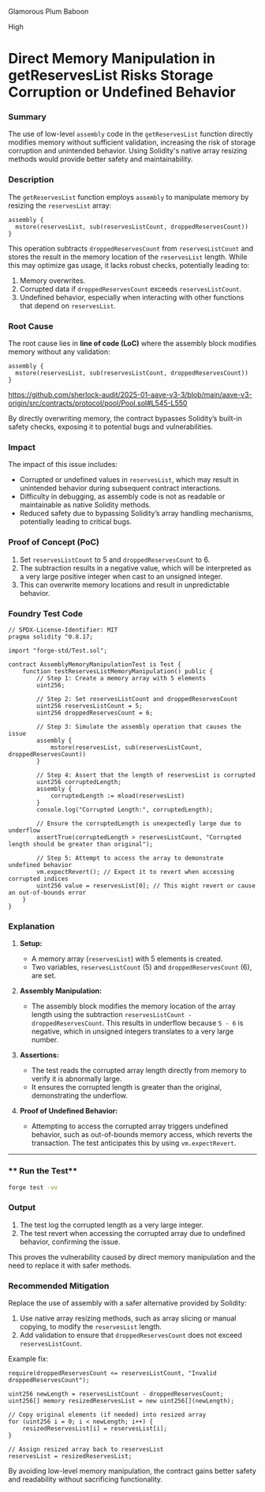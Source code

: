 Glamorous Plum Baboon

High

# Direct Memory Manipulation in getReservesList Risks Storage Corruption or Undefined Behavior

### **Summary**  
The use of low-level `assembly` code in the `getReservesList` function directly modifies memory without sufficient validation, increasing the risk of storage corruption and unintended behavior. Using Solidity's native array resizing methods would provide better safety and maintainability.  


### **Description**  
The `getReservesList` function employs `assembly` to manipulate memory by resizing the `reservesList` array:  

```solidity
assembly {
  mstore(reservesList, sub(reservesListCount, droppedReservesCount))
}
```  

This operation subtracts `droppedReservesCount` from `reservesListCount` and stores the result in the memory location of the `reservesList` length. While this may optimize gas usage, it lacks robust checks, potentially leading to:  

1. Memory overwrites.
2. Corrupted data if `droppedReservesCount` exceeds `reservesListCount`.
3. Undefined behavior, especially when interacting with other functions that depend on `reservesList`.


### **Root Cause**  
The root cause lies in **line of code (LoC)** where the assembly block modifies memory without any validation:  

```solidity
assembly {
  mstore(reservesList, sub(reservesListCount, droppedReservesCount))
}
```  

https://github.com/sherlock-audit/2025-01-aave-v3-3/blob/main/aave-v3-origin/src/contracts/protocol/pool/Pool.sol#L545-L550



By directly overwriting memory, the contract bypasses Solidity’s built-in safety checks, exposing it to potential bugs and vulnerabilities.


### **Impact**  
The impact of this issue includes:  
- Corrupted or undefined values in `reservesList`, which may result in unintended behavior during subsequent contract interactions.  
- Difficulty in debugging, as assembly code is not as readable or maintainable as native Solidity methods.  
- Reduced safety due to bypassing Solidity’s array handling mechanisms, potentially leading to critical bugs.  


### **Proof of Concept (PoC)**  
1. Set `reservesListCount` to 5 and `droppedReservesCount` to 6.  
2. The subtraction results in a negative value, which will be interpreted as a very large positive integer when cast to an unsigned integer.  
3. This can overwrite memory locations and result in unpredictable behavior.  


### **Foundry Test Code**
```solidity
// SPDX-License-Identifier: MIT
pragma solidity ^0.8.17;

import "forge-std/Test.sol";

contract AssemblyMemoryManipulationTest is Test {
    function testReservesListMemoryManipulation() public {
        // Step 1: Create a memory array with 5 elements
        uint256;

        // Step 2: Set reservesListCount and droppedReservesCount
        uint256 reservesListCount = 5;
        uint256 droppedReservesCount = 6;

        // Step 3: Simulate the assembly operation that causes the issue
        assembly {
            mstore(reservesList, sub(reservesListCount, droppedReservesCount))
        }

        // Step 4: Assert that the length of reservesList is corrupted
        uint256 corruptedLength;
        assembly {
            corruptedLength := mload(reservesList)
        }
        console.log("Corrupted Length:", corruptedLength);

        // Ensure the corruptedLength is unexpectedly large due to underflow
        assertTrue(corruptedLength > reservesListCount, "Corrupted length should be greater than original");

        // Step 5: Attempt to access the array to demonstrate undefined behavior
        vm.expectRevert(); // Expect it to revert when accessing corrupted indices
        uint256 value = reservesList[0]; // This might revert or cause an out-of-bounds error
    }
}
```


### **Explanation**
1. **Setup:** 
   - A memory array (`reservesList`) with 5 elements is created.
   - Two variables, `reservesListCount` (5) and `droppedReservesCount` (6), are set.

2. **Assembly Manipulation:**
   - The assembly block modifies the memory location of the array length using the subtraction `reservesListCount - droppedReservesCount`. This results in underflow because `5 - 6` is negative, which in unsigned integers translates to a very large number.

3. **Assertions:**
   - The test reads the corrupted array length directly from memory to verify it is abnormally large.
   - It ensures the corrupted length is greater than the original, demonstrating the underflow.

4. **Proof of Undefined Behavior:**
   - Attempting to access the corrupted array triggers undefined behavior, such as out-of-bounds memory access, which reverts the transaction. The test anticipates this by using `vm.expectRevert`.

---

### ** Run the Test**
   ```bash
   forge test -vv
   ```

### **Output**
1. The test  log the corrupted length as a very large integer.
2. The test revert when accessing the corrupted array due to undefined behavior, confirming the issue.

This proves the vulnerability caused by direct memory manipulation and the need to replace it with safer methods.



### **Recommended Mitigation**  
Replace the use of assembly with a safer alternative provided by Solidity:  
1. Use native array resizing methods, such as array slicing or manual copying, to modify the `reservesList` length.  
2. Add validation to ensure that `droppedReservesCount` does not exceed `reservesListCount`.  

Example fix:  

```solidity
require(droppedReservesCount <= reservesListCount, "Invalid droppedReservesCount");

uint256 newLength = reservesListCount - droppedReservesCount;
uint256[] memory resizedReservesList = new uint256[](newLength);

// Copy original elements (if needed) into resized array
for (uint256 i = 0; i < newLength; i++) {
    resizedReservesList[i] = reservesList[i];
}

// Assign resized array back to reservesList
reservesList = resizedReservesList;
```

By avoiding low-level memory manipulation, the contract gains better safety and readability without sacrificing functionality.